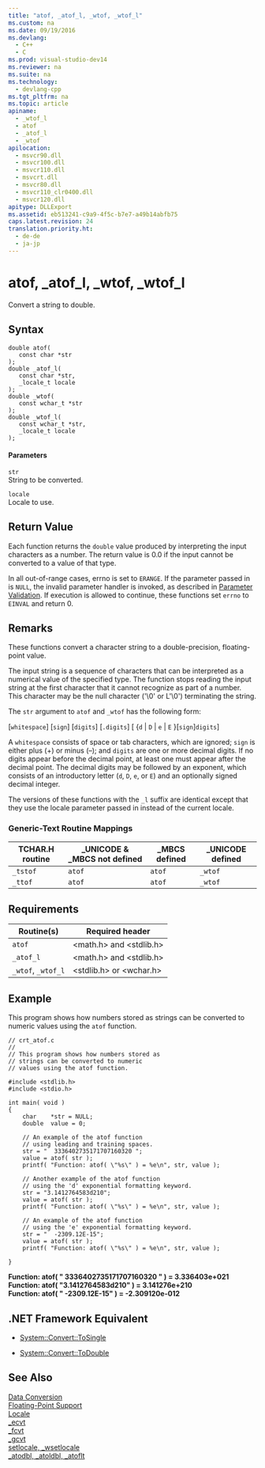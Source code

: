 ```yaml
---
title: "atof, _atof_l, _wtof, _wtof_l"
ms.custom: na
ms.date: 09/19/2016
ms.devlang: 
  - C++
  - C
ms.prod: visual-studio-dev14
ms.reviewer: na
ms.suite: na
ms.technology: 
  - devlang-cpp
ms.tgt_pltfrm: na
ms.topic: article
apiname: 
  - _wtof_l
  - atof
  - _atof_l
  - _wtof
apilocation: 
  - msvcr90.dll
  - msvcr100.dll
  - msvcr110.dll
  - msvcrt.dll
  - msvcr80.dll
  - msvcr110_clr0400.dll
  - msvcr120.dll
apitype: DLLExport
ms.assetid: eb513241-c9a9-4f5c-b7e7-a49b14abfb75
caps.latest.revision: 24
translation.priority.ht: 
  - de-de
  - ja-jp
---
```

# atof, _atof_l, _wtof, _wtof_l
Convert a string to double.  
  
## Syntax  
  
```  
double atof(  
   const char *str   
);  
double _atof_l(  
   const char *str,  
   _locale_t locale  
);  
double _wtof(  
   const wchar_t *str   
);  
double _wtof_l(  
   const wchar_t *str,  
   _locale_t locale  
);  
```  
  
#### Parameters  
 `str`  
 String to be converted.  
  
 `locale`  
 Locale to use.  
  
## Return Value  
 Each function returns the `double` value produced by interpreting the input characters as a number. The return value is 0.0 if the input cannot be converted to a value of that type.  
  
 In all out-of-range cases, errno is set to `ERANGE`. If the parameter passed in is `NULL`, the invalid parameter handler is invoked, as described in [Parameter Validation](../vs140/Parameter-Validation.md). If execution is allowed to continue, these functions set `errno` to `EINVAL` and return 0.  
  
## Remarks  
 These functions convert a character string to a double-precision, floating-point value.  
  
 The input string is a sequence of characters that can be interpreted as a numerical value of the specified type. The function stops reading the input string at the first character that it cannot recognize as part of a number. This character may be the null character ('\0' or L'\0') terminating the string.  
  
 The `str` argument to `atof` and `_wtof` has the following form:  
  
 [`whitespace`] [`sign`] [`digits`] [`.digits`] [ {`d` &#124; `D` &#124; `e` &#124; `E` }[`sign`]`digits`]  
  
 A `whitespace` consists of space or tab characters, which are ignored; `sign` is either plus (+) or minus (–); and `digits` are one or more decimal digits. If no digits appear before the decimal point, at least one must appear after the decimal point. The decimal digits may be followed by an exponent, which consists of an introductory letter (`d`, `D`, `e`, or `E`) and an optionally signed decimal integer.  
  
 The versions of these functions with the `_l` suffix are identical except that they use the locale parameter passed in instead of the current locale.  
  
### Generic-Text Routine Mappings  
  
|TCHAR.H routine|_UNICODE & _MBCS not defined|_MBCS defined|_UNICODE defined|  
|---------------------|------------------------------------|--------------------|-----------------------|  
|`_tstof`|`atof`|`atof`|`_wtof`|  
|`_ttof`|`atof`|`atof`|`_wtof`|  
  
## Requirements  
  
|Routine(s)|Required header|  
|------------------|---------------------|  
|`atof`|<math.h> and <stdlib.h>|  
|`_atof_l`|<math.h> and <stdlib.h>|  
|`_wtof`, `_wtof_l`|<stdlib.h> or <wchar.h>|  
  
## Example  
 This program shows how numbers stored as strings can be converted to numeric values using the `atof` function.  
  
```  
// crt_atof.c  
//  
// This program shows how numbers stored as   
// strings can be converted to numeric  
// values using the atof function.  
  
#include <stdlib.h>  
#include <stdio.h>  
  
int main( void )  
{  
    char    *str = NULL;  
    double  value = 0;  
  
    // An example of the atof function  
    // using leading and training spaces.  
    str = "  3336402735171707160320 ";  
    value = atof( str );  
    printf( "Function: atof( \"%s\" ) = %e\n", str, value );  
  
    // Another example of the atof function  
    // using the 'd' exponential formatting keyword.  
    str = "3.1412764583d210";  
    value = atof( str );  
    printf( "Function: atof( \"%s\" ) = %e\n", str, value );  
  
    // An example of the atof function  
    // using the 'e' exponential formatting keyword.  
    str = "  -2309.12E-15";  
    value = atof( str );  
    printf( "Function: atof( \"%s\" ) = %e\n", str, value );  
  
}  
```  
  
 **Function: atof( "  3336402735171707160320 " ) = 3.336403e+021**  
**Function: atof( "3.1412764583d210" ) = 3.141276e+210**  
**Function: atof( "  -2309.12E-15" ) = -2.309120e-012**   
## .NET Framework Equivalent  
  
-   [System::Convert::ToSingle](https://msdn.microsoft.com/en-us/library/system.convert.tosingle.aspx)  
  
-   [System::Convert::ToDouble](https://msdn.microsoft.com/en-us/library/system.convert.todouble.aspx)  
  
## See Also  
 [Data Conversion](../vs140/Data-Conversion.md)   
 [Floating-Point Support](../vs140/Floating-Point-Support.md)   
 [Locale](../vs140/Locale.md)   
 [_ecvt](../vs140/_ecvt.md)   
 [_fcvt](../vs140/_fcvt.md)   
 [_gcvt](../vs140/_gcvt.md)   
 [setlocale, _wsetlocale](../vs140/setlocale--_wsetlocale.md)   
 [_atodbl, _atoldbl, _atoflt](../vs140/_atodbl--_atodbl_l--_atoldbl--_atoldbl_l--_atoflt--_atoflt_l.md)